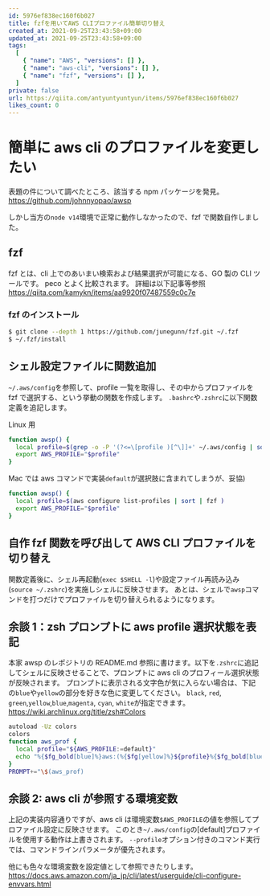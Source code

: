 ```yaml
---
id: 5976ef838ec160f6b027
title: fzfを用いてAWS CLIプロファイル簡単切り替え
created_at: 2021-09-25T23:43:58+09:00
updated_at: 2021-09-25T23:43:58+09:00
tags:
  [
    { "name": "AWS", "versions": [] },
    { "name": "aws-cli", "versions": [] },
    { "name": "fzf", "versions": [] },
  ]
private: false
url: https://qiita.com/antyuntyuntyun/items/5976ef838ec160f6b027
likes_count: 0
---
```


# 簡単に aws cli のプロファイルを変更したい

表題の件について調べたところ、該当する npm パッケージを発見。
https://github.com/johnnyopao/awsp

しかし当方の`node v14`環境で正常に動作しなかったので、fzf で関数自作しました。

## fzf

fzf とは、cli 上でのあいまい検索および結果選択が可能になる、GO 製の CLI ツールです。
peco とよく比較されます。
詳細は以下記事等参照
https://qiita.com/kamykn/items/aa9920f07487559c0c7e

### fzf のインストール

```bash
$ git clone --depth 1 https://github.com/junegunn/fzf.git ~/.fzf
$ ~/.fzf/install
```

## シェル設定ファイルに関数追加

`~/.aws/config`を参照して、profile 一覧を取得し、その中からプロファイルを fzf で選択する、という挙動の関数を作成します。
`.bashrc`や`.zshrc`に以下関数定義を追記します。

Linux 用

```bash
function awsp() {
  local profile=$(grep -o -P '(?<=\[profile )[^\]]+' ~/.aws/config | sort | fzf )
  export AWS_PROFILE="$profile"
}
```

Mac では aws コマンドで実装`default`が選択肢に含まれてしまうが、妥協)

```bash
function awsp() {
  local profile=$(aws configure list-profiles | sort | fzf )
  export AWS_PROFILE="$profile"
}
```

## 自作 fzf 関数を呼び出して AWS CLI プロファイルを切り替え

関数定義後に、シェル再起動(`exec $SHELL -l`)や設定ファイル再読み込み(`source ~/.zshrc`)を実施しシェルに反映させます。
あとは、シェルで`awsp`コマンドを打つだけでプロファイルを切り替えられるようになります。

## 余談 1：zsh プロンプトに aws profile 選択状態を表記

本家 awsp のレポジトリの README.md 参照に書けます。以下を`.zshrc`に追記してシェルに反映させることで、プロンプトに aws cli のプロフィール選択状態が反映されます。
プロンプトに表示される文字色が気に入らない場合は、下記の`blue`や`yellow`の部分を好きな色に変更してください。
`black`, `red`, `green`,`yellow`,`blue`,`magenta`, `cyan`, `white`が指定できます。
https://wiki.archlinux.org/title/zsh#Colors

```bash
autoload -Uz colors
colors
function aws_prof {
  local profile="${AWS_PROFILE:=default}"
  echo "%{$fg_bold[blue]%}aws:(%{$fg[yellow]%}${profile}%{$fg_bold[blue]%})%{$reset_color%} "
}
PROMPT+="\$(aws_prof)
```

## 余談 2: aws cli が参照する環境変数

上記の実装内容通りですが、aws cli は環境変数`$AWS_PROFILE`の値を参照してプロファイル設定に反映させます。
このとき`~/.aws/config`の[default]プロファイルを使用する動作は上書きされます。
`--profile`オプション付きのコマンド実行では、コマンドラインパラメータが優先されます。

他にも色々な環境変数を設定値として参照できたりします。
https://docs.aws.amazon.com/ja_jp/cli/latest/userguide/cli-configure-envvars.html
